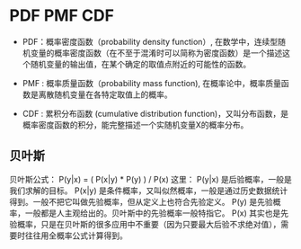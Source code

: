 # PDF PMF CDF
* PDF：概率密度函数（probability density function）, 在数学中，连续型随机变量的概率密度函数（在不至于混淆时可以简称为密度函数）是一个描述这个随机变量的输出值，在某个确定的取值点附近的可能性的函数。

* PMF : 概率质量函数（probability mass function), 在概率论中，概率质量函数是离散随机变量在各特定取值上的概率。

* CDF : 累积分布函数 (cumulative distribution function)，又叫分布函数，是概率密度函数的积分，能完整描述一个实随机变量X的概率分布。

## 贝叶斯
贝叶斯公式：
P(y|x) = ( P(x|y) * P(y) ) / P(x)
这里：
    P(y|x) 是后验概率，一般是我们求解的目标。
    P(x|y) 是条件概率，又叫似然概率，一般是通过历史数据统计得到。一般不把它叫做先验概率，但从定义上也符合先验定义。
    P(y) 是先验概率，一般都是人主观给出的。贝叶斯中的先验概率一般特指它。
    P(x) 其实也是先验概率，只是在贝叶斯的很多应用中不重要（因为只要最大后验不求绝对值），需要时往往用全概率公式计算得到。